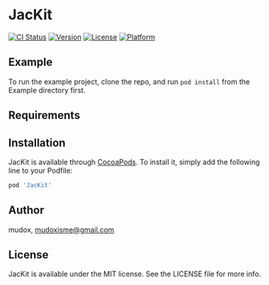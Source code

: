 # JacKit

[![CI Status](http://img.shields.io/travis/mudox/JacKit.svg?style=flat)](https://travis-ci.org/mudox/JacKit)
[![Version](https://img.shields.io/cocoapods/v/JacKit.svg?style=flat)](http://cocoapods.org/pods/JacKit)
[![License](https://img.shields.io/cocoapods/l/JacKit.svg?style=flat)](http://cocoapods.org/pods/JacKit)
[![Platform](https://img.shields.io/cocoapods/p/JacKit.svg?style=flat)](http://cocoapods.org/pods/JacKit)

## Example

To run the example project, clone the repo, and run `pod install` from the Example directory first.

## Requirements

## Installation

JacKit is available through [CocoaPods](http://cocoapods.org). To install
it, simply add the following line to your Podfile:

```ruby
pod 'JacKit'
```

## Author

mudox, mudoxisme@gmail.com

## License

JacKit is available under the MIT license. See the LICENSE file for more info.

